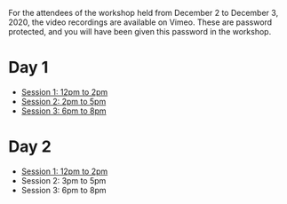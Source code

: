 For the attendees of the workshop held from December 2 to December 3, 2020, the video recordings are available on Vimeo.
These are password protected, and you will have been given this password in the workshop.

# Day 1

* [Session 1: 12pm to 2pm](https://vimeo.com/486407573)
* [Session 2: 2pm to 5pm](https://vimeo.com/486494503)
* [Session 3: 6pm to 8pm](https://vimeo.com/486573183)

# Day 2

* [Session 1: 12pm to 2pm](https://vimeo.com/486825850)
* Session 2: 3pm to 5pm
* Session 3: 6pm to 8pm

